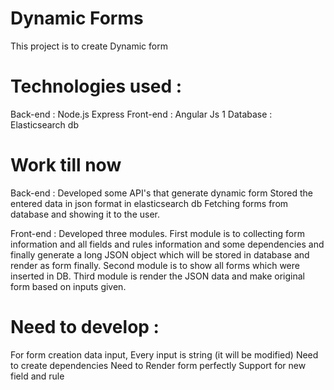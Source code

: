 # Dynamic Forms
This project is to create Dynamic form
# Technologies used  :
Back-end : Node.js Express
Front-end : Angular Js 1
Database  : Elasticsearch db

# Work till now

Back-end  : 
Developed some API's that generate dynamic form
Stored the entered data in json format in elasticsearch db
Fetching forms from database and showing it to the user.

Front-end :
Developed three modules.
First module is to collecting form information and all fields and rules information and some dependencies and finally generate
a long JSON object which will be stored in database and render as form finally.
Second module is to show all forms which were inserted in DB.
Third module is render the JSON data and make original form based on inputs given.

# Need to develop :

For form creation data input, Every input is string (it will be modified)
Need to create dependencies 
Need to Render form perfectly
Support for new field and rule
